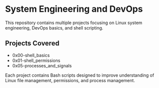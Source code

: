 # System Engineering and DevOps

This repository contains multiple projects focusing on Linux system engineering, DevOps basics, and shell scripting.

## Projects Covered
- 0x00-shell_basics
- 0x01-shell_permissions
- 0x05-processes_and_signals

Each project contains Bash scripts designed to improve understanding of Linux file management, permissions, and process management.
